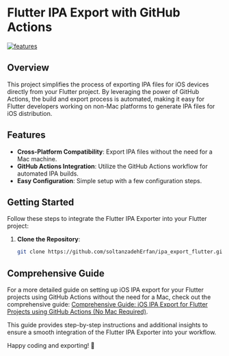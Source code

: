 # Flutter IPA Export with GitHub Actions

[![features](https://skillicons.dev/icons?i=flutter,dart,github)](https://skillicons.dev)

## Overview

This project simplifies the process of exporting IPA files for iOS devices directly from your Flutter project. By leveraging the power of GitHub Actions, the build and export process is automated, making it easy for Flutter developers working on non-Mac platforms to generate IPA files for iOS distribution.

## Features

- **Cross-Platform Compatibility**: Export IPA files without the need for a Mac machine.
- **GitHub Actions Integration**: Utilize the GitHub Actions workflow for automated IPA builds.
- **Easy Configuration**: Simple setup with a few configuration steps.

## Getting Started

Follow these steps to integrate the Flutter IPA Exporter into your Flutter project:

1. **Clone the Repository**:

   ```bash
   git clone https://github.com/soltanzadehErfan/ipa_export_flutter.git

## Comprehensive Guide

For a more detailed guide on setting up iOS IPA export for your Flutter projects using GitHub Actions without the need for a Mac, check out the comprehensive guide: [Comprehensive Guide: iOS IPA Export for Flutter Projects using GitHub Actions (No Mac Required)](https://medium.com/@soltanzadeh836/comprehensive-guide-ios-ipa-export-for-flutter-projects-using-github-actions-no-mac-required-abe243300853).

This guide provides step-by-step instructions and additional insights to ensure a smooth integration of the Flutter IPA Exporter into your workflow.

Happy coding and exporting! 🚀
